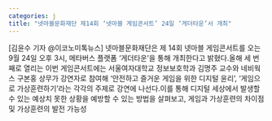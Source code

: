 ```yaml
---
categories: j
title: "넷마블문화재단 제14회 ‘넷마블 게임콘서트’ 24일 ‘게더타운’서 개최"
---
```

[김윤수 기자 @이코노미톡뉴스] 넷마블문화재단은 제 14회 넷마블 게임콘서트를 오는 9월 24일 오후 3시, 메타버스 플랫폼 ‘게더타운’을 통해 개최한다고 밝혔다.올해 세 번째로 열리는 이번 게임콘서트에는 서울여자대학교 정보보호학과 김명주 교수와 네비웍스 구본홍 상무가 강연자로 참여해 ‘안전하고 즐거운 게임을 위한 디지털 윤리’, ‘게임으로 가상훈련하기’라는 각각의 주제로 강연에 나선다.이를 통해 디지털 세상에서 발생할 수 있는 예상치 못한 상황을 예방할 수 있는 방법을 살펴보고, 게임과 가상훈련의 차이점 및 가상훈련의 발전 가능성